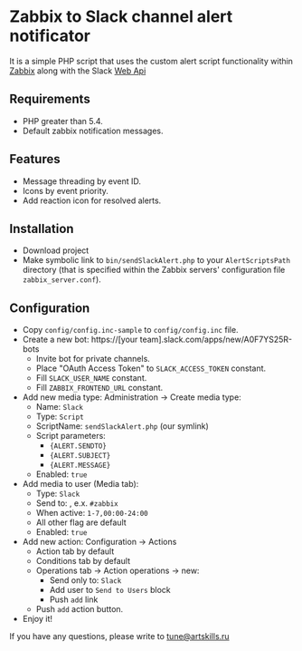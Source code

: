 # Zabbix to Slack channel alert notificator
It is a simple PHP script that uses the custom alert script functionality within [Zabbix](https://www.zabbix.com/documentation/3.0/manual/config/notifications/media/script) along with the Slack [Web Api](https://api.slack.com/methods) 

## Requirements
* PHP greater than 5.4.
* Default zabbix notification messages. 

## Features
* Message threading by event ID.
* Icons by event priority.
* Add reaction icon for resolved alerts.

## Installation
* Download project
* Make symbolic link to ``bin/sendSlackAlert.php`` to your ``AlertScriptsPath`` directory (that is specified within the Zabbix servers' configuration file ``zabbix_server.conf``).

## Configuration
* Copy ``config/config.inc-sample`` to ``config/config.inc`` file.
* Create a new bot: https://[your team].slack.com/apps/new/A0F7YS25R-bots
	* Invite bot for private channels.
	* Place "OAuth Access Token" to ``SLACK_ACCESS_TOKEN`` constant.
	* Fill ``SLACK_USER_NAME`` constant.
	* Fill ``ZABBIX_FRONTEND_URL`` constant.
* Add new media type: Administration -> Create media type:
	* Name: ``Slack``
	* Type: ``Script``
	* ScriptName: ``sendSlackAlert.php`` (our symlink)
	* Script parameters:
		* ``{ALERT.SENDTO}``
		* ``{ALERT.SUBJECT}``
		* ``{ALERT.MESSAGE}``
	* Enabled: ``true``
* Add media to user (Media tab):
	* Type: ``Slack``
	* Send to: <Zabbix channel name>, e.x. ``#zabbix`` 
	* When active: ``1-7,00:00-24:00``
	* All other flag are default
	* Enabled: ``true``
* Add new action: Configuration -> Actions
	* Action tab by default
	* Conditions tab by default
	* Operations tab -> Action operations -> new:
	 	* Send only to: ``Slack``
	 	* Add user to ``Send to Users`` block
	 	* Push ``add`` link
	* Push ``add`` action button.
* Enjoy it!

If you have any questions, please write to tune@artskills.ru